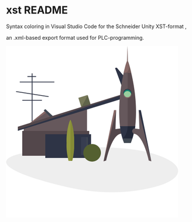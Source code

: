 # xst README

Syntax coloring in Visual Studio Code for the Schneider Unity XST-format ,

an .xml-based export format used for PLC-programming.

![xst Syntax Coloring](./Artwork/xstSyntaxColoring.gif)
